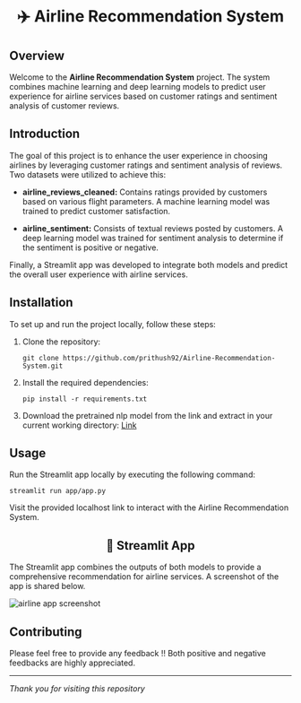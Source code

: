 <h1 align="center"> ✈️ Airline Recommendation System </h1>

## Overview

Welcome to the **Airline Recommendation System** project. The system combines machine learning and deep learning models to predict user experience for airline services based on customer ratings and sentiment analysis of customer reviews.

## Introduction

The goal of this project is to enhance the user experience in choosing airlines by leveraging customer ratings and sentiment analysis of reviews. Two datasets were utilized to achieve this:

- **airline_reviews_cleaned:** Contains ratings provided by customers based on various flight parameters. A machine learning model was trained to predict customer satisfaction.

- **airline_sentiment:** Consists of textual reviews posted by customers. A deep learning model was trained for sentiment analysis to determine if the sentiment is positive or negative.

Finally, a Streamlit app was developed to integrate both models and predict the overall user experience with airline services.


## Installation

To set up and run the project locally, follow these steps:

1. Clone the repository:

    ```
    git clone https://github.com/prithush92/Airline-Recommendation-System.git
    ```

2. Install the required dependencies:

    ```
    pip install -r requirements.txt
    ```
3. Download the pretrained nlp model from the link and extract in your current working directory: <a href="https://drive.google.com/file/d/1MprHXoAlVVEL5CJ8G_McujoXdT5iUDJv/view?usp=sharing">Link</a>
## Usage

Run the Streamlit app locally by executing the following command:

```
streamlit run app/app.py
```

Visit the provided localhost link to interact with the Airline Recommendation System.

<h2 align="center"> 💺 Streamlit App</h2>

The Streamlit app combines the outputs of both models to provide a comprehensive recommendation for airline services. A screenshot of the app is shared below.

![airline app screenshot](https://github.com/prithush92/Airline-Recommendation-System/assets/126896351/2cb54f3a-6750-4074-a56c-a3342d294f3f)


## Contributing

Please feel free to provide any feedback !! Both positive and negative feedbacks are highly appreciated.

<hr>

*Thank you for visiting this repository*
